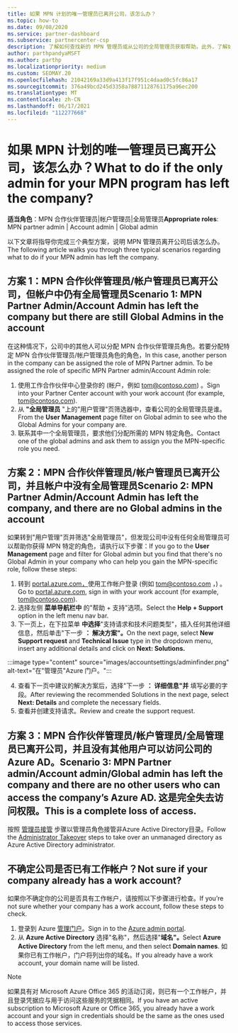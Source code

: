 ```yaml
---
title: 如果 MPN 计划的唯一管理员已离开公司，该怎么办？
ms.topic: how-to
ms.date: 09/08/2020
ms.service: partner-dashboard
ms.subservice: partnercenter-csp
description: 了解如何查找新的 MPN 管理员或从公司的全局管理员获取帮助。此外，了解如何向全局管理员合作伙伴中心帐户。
author: parthpandyaMSFT
ms.author: parthp
ms.localizationpriority: medium
ms.custom: SEOMAY.20
ms.openlocfilehash: 21042169a33d9a413f17f951c4daad0c5fc86a17
ms.sourcegitcommit: 376a49bcd245d3358a78871128761175a96ec200
ms.translationtype: MT
ms.contentlocale: zh-CN
ms.lasthandoff: 06/17/2021
ms.locfileid: "112277668"
---
```

# <a name="what-to-do-if-the-only-admin-for-your-mpn-program-has-left-the-company"></a><span data-ttu-id="d6b78-103">如果 MPN 计划的唯一管理员已离开公司，该怎么办？</span><span class="sxs-lookup"><span data-stu-id="d6b78-103">What to do if the only admin for your MPN program has left the company?</span></span>

<span data-ttu-id="d6b78-104">**适当角色**：MPN 合作伙伴管理员|帐户管理员|全局管理员</span><span class="sxs-lookup"><span data-stu-id="d6b78-104">**Appropriate roles**: MPN partner admin | Account admin | Global admin</span></span>

<span data-ttu-id="d6b78-105">以下文章将指导你完成三个典型方案，说明 MPN 管理员离开公司后该怎么办。</span><span class="sxs-lookup"><span data-stu-id="d6b78-105">The following article walks you through three typical scenarios regarding what to do if your MPN admin has left the company.</span></span>

## <a name="scenario-1-mpn-partner-adminaccount-admin-has-left-the-company-but-there-are-still-global-admins-in-the-account"></a><span data-ttu-id="d6b78-106">方案 1：MPN 合作伙伴管理员/帐户管理员已离开公司，但帐户中仍有全局管理员</span><span class="sxs-lookup"><span data-stu-id="d6b78-106">Scenario 1: MPN Partner Admin/Account Admin has left the company but there are still Global Admins in the account</span></span>

<span data-ttu-id="d6b78-107">在这种情况下，公司中的其他人可以分配 MPN 合作伙伴管理员角色。若要分配特定 MPN 合作伙伴管理员/帐户管理员角色的角色，</span><span class="sxs-lookup"><span data-stu-id="d6b78-107">In this case, another person in the company can be assigned the role of MPN Partner admin. To be assigned the role of specific MPN Partner admin/Account Admin role:</span></span>

1. <span data-ttu-id="d6b78-108">使用工作合作伙伴中心登录你的 (帐户，例如 tom@contoso.com) 。</span><span class="sxs-lookup"><span data-stu-id="d6b78-108">Sign into your Partner Center account with your work account (for example, tom@contoso.com).</span></span>
1. <span data-ttu-id="d6b78-109">从 **"全局管理员** "上的"用户管理"页筛选器中，查看公司的全局管理员是谁。</span><span class="sxs-lookup"><span data-stu-id="d6b78-109">From the **User Management** page filter on Global admin to see who the Global Admins for your company are.</span></span> 
1. <span data-ttu-id="d6b78-110">联系其中一个全局管理员，要求他们分配所需的 MPN 特定角色。</span><span class="sxs-lookup"><span data-stu-id="d6b78-110">Contact one of the global admins and ask them to assign you the MPN-specific role you need.</span></span> 

## <a name="scenario-2-mpn-partner-adminaccount-admin-has-left-the-company-and-there-are-no-global-admins-in-the-account"></a><span data-ttu-id="d6b78-111">方案 2：MPN 合作伙伴管理员/帐户管理员已离开公司，并且帐户中没有全局管理员</span><span class="sxs-lookup"><span data-stu-id="d6b78-111">Scenario 2: MPN Partner Admin/Account Admin has left the company, and there are no Global admins in the account</span></span> 

<span data-ttu-id="d6b78-112">如果转到"用户管理"页并筛选"全局管理员"，但发现公司中没有任何全局管理员可以帮助你获得 MPN 特定的角色，请执行以下步骤：</span><span class="sxs-lookup"><span data-stu-id="d6b78-112">If you go to the **User Management** page and filter for Global admin but you find that there's no Global Admin in your company who can help you gain the MPN-specific role, follow these steps:</span></span>

1. <span data-ttu-id="d6b78-113">转到 [portal.azure.com，](https://ms.portal.azure.com/)使用工作帐户登录 (例如 tom@contoso.com ，) 。</span><span class="sxs-lookup"><span data-stu-id="d6b78-113">Go to [portal.azure.com](https://ms.portal.azure.com/), sign in with your work account (for example, tom@contoso.com).</span></span> 
1. <span data-ttu-id="d6b78-114">选择左侧 **菜单导航栏中** 的"帮助 + 支持"选项。</span><span class="sxs-lookup"><span data-stu-id="d6b78-114">Select the **Help + Support** option in the left menu nav bar.</span></span>
1. <span data-ttu-id="d6b78-115">下一页上，在下拉菜单 **中选择**"支持请求和技术问题类型"，插入任何其他详细信息，然后单击"下一步 **： 解决方案"。**</span><span class="sxs-lookup"><span data-stu-id="d6b78-115">On the next page, select **New Support request** and **Technical Issue** type in the dropdown menu, insert any additional details and click on **Next: Solutions.**</span></span>

:::image type="content" source="images/accountsettings/adminfinder.png" alt-text="在&quot;管理员&quot;Azure 门户。":::

4. <span data-ttu-id="d6b78-117">查看下一页中建议的解决方案后，选择"下一步 **： 详细信息"并** 填写必要的字段。</span><span class="sxs-lookup"><span data-stu-id="d6b78-117">After reviewing the recommended Solutions in the next page, select **Next: Details** and complete the necessary fields.</span></span>
1. <span data-ttu-id="d6b78-118">查看并创建支持请求。</span><span class="sxs-lookup"><span data-stu-id="d6b78-118">Review and create the support request.</span></span>


## <a name="scenario-3-mpn-partner-adminaccount-adminglobal-admin-has-left-the-company-and-there-are-no-other-users-who-can-access-the-companys-azure-ad-this-is-a-complete-loss-of-access"></a><span data-ttu-id="d6b78-119">方案 3：MPN 合作伙伴管理员/帐户管理员/全局管理员已离开公司，并且没有其他用户可以访问公司的Azure AD。</span><span class="sxs-lookup"><span data-stu-id="d6b78-119">Scenario 3: MPN Partner admin/Account admin/Global admin has left the company and there are no other users who can access the company’s Azure AD.</span></span> <span data-ttu-id="d6b78-120">这是完全失去访问权限。</span><span class="sxs-lookup"><span data-stu-id="d6b78-120">This is a complete loss of access.</span></span>

<span data-ttu-id="d6b78-121">按照 [管理员接管](/azure/active-directory/users-groups-roles/domains-admin-takeover#internal-admin-takeover) 步骤以管理员角色接管非Azure Active Directory目录。</span><span class="sxs-lookup"><span data-stu-id="d6b78-121">Follow the [Administrator Takeover](/azure/active-directory/users-groups-roles/domains-admin-takeover#internal-admin-takeover) steps to take over an unmanaged directory as Azure Active Directory administrator.</span></span>

## <a name="not-sure-if-your-company-already-has-a-work-account"></a><span data-ttu-id="d6b78-122">不确定公司是否已有工作帐户？</span><span class="sxs-lookup"><span data-stu-id="d6b78-122">Not sure if your company already has a work account?</span></span>

<span data-ttu-id="d6b78-123">如果你不确定你的公司是否具有工作帐户，请按照以下步骤进行检查。</span><span class="sxs-lookup"><span data-stu-id="d6b78-123">If you’re not sure whether your company has a work account, follow these steps to check.</span></span>

1. <span data-ttu-id="d6b78-124">登录到 Azure [管理门户](https://ms.portal.azure.com)。</span><span class="sxs-lookup"><span data-stu-id="d6b78-124">Sign in to the [Azure admin portal](https://ms.portal.azure.com).</span></span>
2. <span data-ttu-id="d6b78-125">从 **Azure Active Directory** 选择"名称"，然后选择"**域名"。**</span><span class="sxs-lookup"><span data-stu-id="d6b78-125">Select **Azure Active Directory** from the left menu, and then select **Domain names**.</span></span>
<span data-ttu-id="d6b78-126">如果你已有工作帐户，门户将列出你的域名。</span><span class="sxs-lookup"><span data-stu-id="d6b78-126">If you already have a work account, your domain name will be listed.</span></span>

>[!Note]
><span data-ttu-id="d6b78-127">如果具有对 Microsoft Azure Office 365 的活动订阅，则已有一个工作帐户，并且登录凭据应与用于访问这些服务的凭据相同。</span><span class="sxs-lookup"><span data-stu-id="d6b78-127">If you have an active subscription to Microsoft Azure or Office 365, you already have a work account and your sign in credentials should be the same as the ones used to access those services.</span></span>